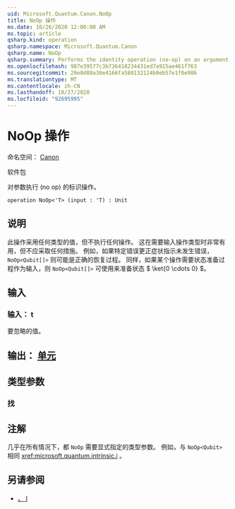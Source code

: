 ```yaml
---
uid: Microsoft.Quantum.Canon.NoOp
title: NoOp 操作
ms.date: 10/26/2020 12:00:00 AM
ms.topic: article
qsharp.kind: operation
qsharp.namespace: Microsoft.Quantum.Canon
qsharp.name: NoOp
qsharp.summary: Performs the identity operation (no-op) on an argument.
ms.openlocfilehash: 987e39577c3b736418234431ed7a915ae461f763
ms.sourcegitcommit: 29e0d88a30e4166fa580132124b0eb57e1f0e986
ms.translationtype: MT
ms.contentlocale: zh-CN
ms.lasthandoff: 10/27/2020
ms.locfileid: "92695995"
---
```

# <a name="noop-operation"></a>NoOp 操作

命名空间： [Canon](xref:Microsoft.Quantum.Canon)

软件包 [](https://nuget.org/packages/)


对参数执行 (no op) 的标识操作。

```qsharp
operation NoOp<'T> (input : 'T) : Unit
```


## <a name="description"></a>说明

此操作采用任何类型的值，但不执行任何操作。
这在需要输入操作类型时非常有用，但不应采取任何措施。
例如，如果特定错误更正症状指示未发生错误， `NoOp<Qubit[]>` 则可能是正确的恢复过程。
同样，如果某个操作需要状态准备过程作为输入，则 `NoOp<Qubit[]>` 可使用来准备状态 $ \ket{0 \cdots 0} $。

## <a name="input"></a>输入

### <a name="input--t"></a>输入： t

要忽略的值。



## <a name="output--unit"></a>输出： [单元](xref:microsoft.quantum.lang-ref.unit)



## <a name="type-parameters"></a>类型参数

### <a name="t"></a>找



## <a name="remarks"></a>注解

几乎在所有情况下，都 `NoOp` 需要显式指定的类型参数。 例如，与 `NoOp<Qubit>` 相同 <xref:microsoft.quantum.intrinsic.i> 。

## <a name="see-also"></a>另请参阅

- [。 I](xref:Microsoft.Quantum.Intrinsic.I)